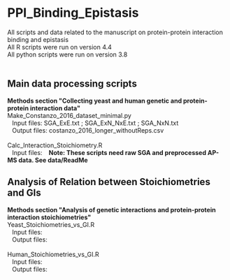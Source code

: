 # PPI_Binding_Epistasis
All scripts and data related to the manuscript on protein-protein interaction binding and epistasis <br>
All R scripts were run on version 4.4 <br>
All python scripts were run on version 3.8 <br>
<br>
## Main data processing scripts 
**Methods section "Collecting yeast and human genetic and protein-protein interaction data"** <br>
Make_Constanzo_2016_dataset_minimal.py <br>
&ensp; Input files: SGA_ExE.txt ; SGA_ExN_NxE.txt ; SGA_NxN.txt <br>
&ensp; Output files: costanzo_2016_longer_withoutReps.csv <br>
<br>
Calc_Interaction_Stoichiometry.R <br>
&ensp; Input files: 
&ensp; 
**Note: These scripts need raw SGA and preprocessed AP-MS data. See data/ReadMe**

## Analysis of Relation between Stoichiometries and GIs
**Methods section "Analysis of genetic interactions and protein-protein interaction stoichiometries"** <br>
Yeast_Stoichiometries_vs_GI.R <br>
&ensp; Input files:  <br>
&ensp; Output files:  <br>
<br>
Human_Stoichiometries_vs_GI.R <br>
&ensp; Input files:  <br>
&ensp; Output files:  <br>


